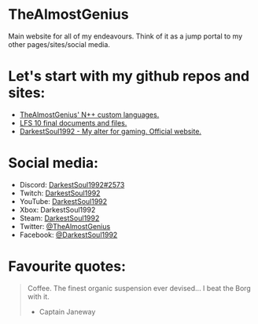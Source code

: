 # TheAlmostGenius
Main website for all of my endeavours. Think of it as a jump portal to my other pages/sites/social media.

# Let's start with my github repos and sites:
* [TheAlmostGenius' N++ custom languages.](https://github.com/TheAlmostGenius/Npp-Custom-Languages)
* [LFS 10 final documents and files.](https://github.com/TheAlmostGenius/LFS-10)
* [DarkestSoul1992 - My alter for gaming. Official website.](https://thealmostgenius.github.io/DarkestSoul1992)

# Social media:
* Discord: [DarkestSoul1992#2573](https://discord.gg/qgn6EWK)
* Twitch: [DarkestSoul1992](https://www.twitch.tv/DarkestSoul1992)
* YouTube: [DarkestSoul1992](https://www.youtube.com/channel/UCnXoO1DKoZCXb-u_jes5YVQ)
* Xbox: DarkestSoul1992
* Steam: [DarkestSoul1992](https://steamcommunity.com/id/DarkestSoul1992/)
* Twitter: [@TheAlmostGenius](https://twitter.com/TheAlmostGenius)
* Facebook: [@DarkestSoul1992](https://www.facebook.com/DarkestSoul1992)

# Favourite quotes:
> Coffee. The finest organic suspension ever devised... I beat the Borg with it.
> - Captain Janeway